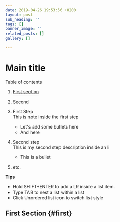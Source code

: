 ```yaml
---
date: 2019-04-26 19:53:56 +0200
layout: post
sub_heading: ''
tags: []
banner_image: ''
related_posts: []
gallery: []

---
```

# Main title

Table of contents

1. [First section](#first)
2. Second


1. First Step  
   This is note inside the first step
   * Let's add some bullets here
   * And here
2. Second step  
   This is my second step description inside an li
   * This is a bullet
3. etc.

**Tips**

* Hold SHIFT+ENTER to add a LR inside a list item.
* Type TAB to nest a list within a list
* Click Unordered list icon to switch list style

## First Section {#first}